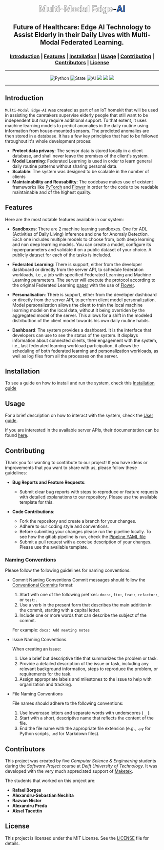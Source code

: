<h1 align="center">
  <span style="color:grey;font-weight:bold;text-stroke: 1px white;-webkit-text-stroke-width: 1px;-webkit-text-fill-color: white;">Multi-Modal Edge</span>-<span style="color:black;font-weight:bold;text-stroke: 1px white;-webkit-text-stroke-width: 1px;-webkit-text-fill-color: #4287f5; font-weight:bold">AI</span>
</h1>



<h2 align="center">
   Future of Healthcare: Edge AI Technology to Assist Elderly in their Daily Lives with Multi-Modal Federated Learning.
</h2>

<h3 align="center">
  <a href="#introduction">Introduction</a> |
  <a href="#features">Features</a> |
  <a href="#installation">Installation</a> |
  <a href="#usage">Usage</a> |
  <a href="#contributing">Contributing</a> |
  <a href="#contributors">Contributors</a> |
  <a href="#license">License</a>
</h3>

---
<div align="center">
    <img src="https://img.shields.io/badge/Python-3.10-blue.svg" alt="Python">
    <img src="https://img.shields.io/badge/State-Alpha-white.svg" alt="State">
    <img src="https://img.shields.io/badge/Version-1.0.0-red.svg" alt="AI">
    <img src="https://img.shields.io/badge/Documentation-Up to date-darkgreen.svg">
    <img src="https://img.shields.io/badge/Code Coverage-84%25-green.svg">
    <img src="https://img.shields.io/badge/License-MIT-darkblue.svg">
</div>

---

## **Introduction**

`Multi-Modal Edge-AI` was created as part of an IoT homekit that will be used in assisting the caretakers supervise elderly people that still want to be independent but may require additional support. To that extent, it uses machine learning models to predict anomalies in the daily routine using information from house-mounted sensors. The predicted anomalies are then stored in a database. It has a few key principles that had to be followed throughout it's whole development proces:

- **Protect data privacy**: The sensor data is stored locally in a client database, and shall never leave the premises of the client's system.
- **Model Learning**: Federated Learning is used in order to learn general daily routine patterns without sharing personal data.
- **Scalable**: The system was designed to be scalable in the number of clients
- **Maintainability and Reusability**: The codebase makes use of existent frameworks like [PyTorch](https://pytorch.org/docs/stable/index.html) and [Flower](https://flower.dev/docs/) in order for the code to be readable maintainable and of the highest quality.

## **Features**

Here are the most notable features available in our system:

* **Sandboxes**: There are 2 machine learning sandboxes. One for ADL (Activities of Daily Living) inference and one for Anomaly Detection. Each one includes multiple models to choose from, both deep learning and non deep learning models. You can create a model, configure its hyperparameters and validate it on a public dataset of your choice. A publicly dataset for each of the tasks is included.

* **Federated Learning**: There is support, either from the developer dashboard or directly from the server API, to schedule federation workloads, i.e., a job with specified Federated Learning and Machine Learning parameters. The server will execute the protocol according to the original Federated Learning [paper](https://arxiv.org/pdf/1602.05629.pdf) with the use of [Flower](https://flower.dev/docs/).

* **Personalisation**: There is support, either from the developer dashboard or directly from the server API, to perform client model personalization. Model personalization allows the client to train the local machine learning model on the local data, without it being overriden by the aggregated model of the server. This allows for a shift in the modeled distributtion of the client model towards his own daily routine habits.

* **Dashboard**: The system provides a dashboard. It is the interface that developers can use to see the status of the system. It displays information about connected clients, their engagement with the system, i.e., last federated learning workload participation, it allows the scheduling of both federated learning and personalization workloads, as well as log files from all the processes on the server.

## **Installation**

To see a guide on how to install and run the system, check this [Installation guide](documentation/INSTALLATION.md)

## **Usage**

For a brief description on how to interact with the system, check the [User guide](documentation/USER_GUIDE.md).

If you are interested in the available server APIs, their documentation can be found [here](documentation/API_DOCS.md).

## **Contributing**

Thank you for wanting to contribute to our project! If you have ideas or improvements that you want to share with us, please follow these guidelines:

- **Bug Reports and Feature Requests**: 
  - Submit clear bug reports with steps to reproduce or feature requests with detailed explanations to our repository. Please use the available template for this.
    
- **Code Contributions**: 
  - Fork the repository and create a branch for your changes.
  - Adhere to our coding style and conventions.
  - Before submiting your changes please run the pipeline locally. To see how the gitlab pipeline is run, check the [Pipeline YAML file](.gitlab-ci.yml)
  - Submit a pull request with a concise description of your changes. Please use the available template.


### **Naming Conventions**
Please follow the following guidelines for naming conventions.
* Commit Naming Conventions
    Commit messages should follow the [Conventional Commits](https://www.conventionalcommits.org/en/v1.0.0/) format:

    1. Start with one of the following prefixes: `docs:`, `fix:`, `feat:`, `refactor:`, or `test:`.
    2. Use a verb in the present form that describes the main addition in the commit, starting with a capital letter.
    3. Include one or more words that can describe the subject of the commit.

    For example: `docs: Add meeting notes`

* Issue Naming Conventions

    When creating an issue:

    1. Use a brief but descriptive title that summarizes the problem or task.
    2. Provide a detailed description of the issue or task, including any relevant background information, steps to reproduce the problem, or requirements for the task.
    3. Assign appropriate labels and milestones to the issue to help with organization and tracking.

* File Naming Conventions

    File names should adhere to the following conventions:

    1. Use lowercase letters and separate words with underscores ( `_` ).
    2. Start with a short, descriptive name that reflects the content of the file.
    3. End the file name with the appropriate file extension (e.g., `.py` for Python scripts, `.md` for Markdown files).


## **Contributors**

This project was created by five *Computer Science & Engineering* students during the *Software Project* course at *Delft University of Technology*. It was developed with the very much appreciated support of [Maketek](https://www.maketek.nl/).

The students that worked on this project are:

- **Rafael Borges**
- **Alexandru-Sebastian Nechita**
- **Razvan Nistor**
- **Alexandru Preda**
- **Aksel Tacettin**


## **License**

This project is licensed under the MIT License. See the [LICENSE](documentation/LICENCE.md) file for details.

